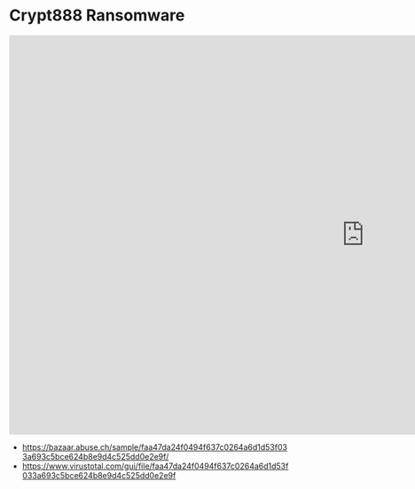 # Crypt888 Ransomware

<iframe width="1280" height="720" src="https://www.youtube.com/embed/_vYuZsAO5Sw" title="YouTube video player" frameborder="0" allow="accelerometer; autoplay; clipboard-write; encrypted-media; gyroscope; picture-in-picture" allowfullscreen></iframe>

* https://bazaar.abuse.ch/sample/faa47da24f0494f637c0264a6d1d53f033a693c5bce624b8e9d4c525dd0e2e9f/
* https://www.virustotal.com/gui/file/faa47da24f0494f637c0264a6d1d53f033a693c5bce624b8e9d4c525dd0e2e9f


